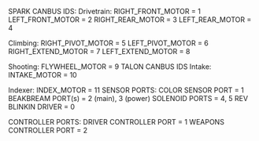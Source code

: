 SPARK CANBUS IDS:
Drivetrain:
RIGHT_FRONT_MOTOR = 1
LEFT_FRONT_MOTOR = 2
RIGHT_REAR_MOTOR = 3 
LEFT_REAR_MOTOR = 4

Climbing:
RIGHT_PIVOT_MOTOR = 5
LEFT_PIVOT_MOTOR = 6 
RIGHT_EXTEND_MOTOR = 7
LEFT_EXTEND_MOTOR =  8

Shooting:
FLYWHEEL_MOTOR = 9
TALON CANBUS IDS
Intake:
INTAKE_MOTOR = 10

Indexer:
INDEX_MOTOR = 11
SENSOR PORTS:
COLOR SENSOR PORT = 1
BEAKBREAM PORT(s) = 2 (main), 3 (power)
SOLENOID PORTS = 4, 5
REV BLINKIN DRIVER = 0

CONTROLLER PORTS:
DRIVER CONTROLLER PORT = 1
WEAPONS CONTROLLER PORT = 2
